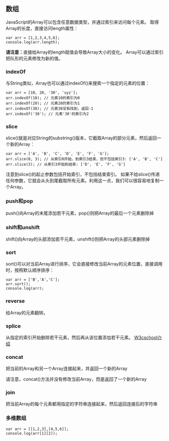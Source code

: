 ## 数组
JavaScript的Array可以包含任意数据类型，并通过索引来访问每个元素。
取得Array的长度，直接访问length属性：
````
var arr = [1,2,3,4,5,6];
console.log(arr.length);
````
<strong style="colro:red">请注意：</strong>直接给Array的length赋值会导致Array大小的变化。
Array可以通过索引把队形的元素修改为新的值。

### indexOf
与String类似，Array也可以通过indexOf()来搜索一个指定的元素的位置：
````
var arr = [10, 20, '30', 'xyz'];
arr.indexOf(10); // 元素10的索引为0
arr.indexOf(20); // 元素20的索引为1
arr.indexOf(30); // 元素30没有找到，返回-1
arr.indexOf('30'); // 元素'30'的索引为2
````

### slice
slice()就是对应String的substring()版本，它截取Array的部分元素，然后返回一个新的Array：
````
var arr = ['A', 'B', 'C', 'D', 'E', 'F', 'G'];
arr.slice(0, 3); // 从索引0开始，到索引3结束，但不包括索引3: ['A', 'B', 'C']
arr.slice(3); // 从索引3开始到结束: ['D', 'E', 'F', 'G']

````
注意到slice()的起止参数包括开始索引，不包括结束索引。
如果不给slice()传递任何参数，它就会从头到尾截取所有元素。利用这一点，我们可以很容易地复制一个Array。

### push和pop
push()向Array的末尾添加若干元素，pop()则把Array的最后一个元素删除掉

### shift和unshift
shift()向Array的头部添加若干元素，unshift()则把Array的头部元素删除掉

### sort
sort()可以对当前Array进行排序，它会直接修改当前Array的元素位置，直接调用时，按照默认顺序排序：
````
var arr = ['B','A','C'];
arr.sort();
console.log(arr);
````

### reverse
给Array的元素翻转。

### splice
从指定的索引开始删除若干元素，然后再从该位置添加若干元素。
[W3cschool介绍](http://www.w3school.com.cn/jsref/jsref_splice.asp)

### concat
把当前的Array和另一个Array连接起来，并返回一个新的Array

请注意，concat()方法并没有修改当前Array，而是返回了一个新的Array

### join
把当前Array的每个元素都用指定的字符串连接起来，然后返回连接后的字符串

### 多维数组
````
var arr = [[1,2,3],[4,5,6]];
console.log(arr[1][2]);
````